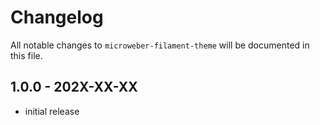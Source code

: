 # Changelog

All notable changes to `microweber-filament-theme` will be documented in this file.

## 1.0.0 - 202X-XX-XX

- initial release

